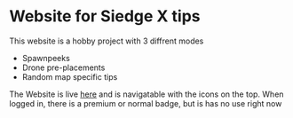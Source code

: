 # Website for Siedge X tips

This website is a hobby project with 3 diffrent modes

- Spawnpeeks
- Drone pre-placements
- Random map specific tips

The Website is live [here](https://robbiebeast005.github.io/r6) and is navigatable with the icons on the top. When logged in, there is a premium or normal badge, but is has no use right now
